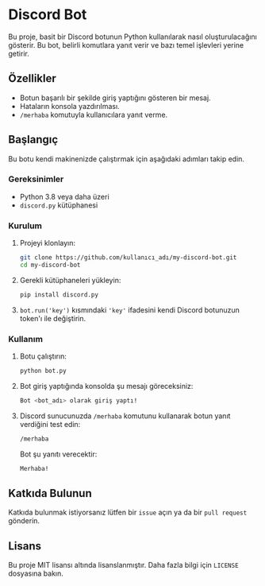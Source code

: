 # Discord Bot

Bu proje, basit bir Discord botunun Python kullanılarak nasıl oluşturulacağını gösterir. Bu bot, belirli komutlara yanıt verir ve bazı temel işlevleri yerine getirir.

## Özellikler

- Botun başarılı bir şekilde giriş yaptığını gösteren bir mesaj.
- Hataların konsola yazdırılması.
- `/merhaba` komutuyla kullanıcılara yanıt verme.

## Başlangıç

Bu botu kendi makinenizde çalıştırmak için aşağıdaki adımları takip edin.

### Gereksinimler

- Python 3.8 veya daha üzeri
- `discord.py` kütüphanesi

### Kurulum

1. Projeyi klonlayın:
    ```sh
    git clone https://github.com/kullanıcı_adı/my-discord-bot.git
    cd my-discord-bot
    ```

2. Gerekli kütüphaneleri yükleyin:
    ```sh
    pip install discord.py
    ```

3. `bot.run('key')` kısmındaki `'key'` ifadesini kendi Discord botunuzun token'ı ile değiştirin.

### Kullanım

1. Botu çalıştırın:
    ```sh
    python bot.py
    ```

2. Bot giriş yaptığında konsolda şu mesajı göreceksiniz:
    ```sh
    Bot <bot_adı> olarak giriş yaptı!
    ```

3. Discord sunucunuzda `/merhaba` komutunu kullanarak botun yanıt verdiğini test edin:
    ```sh
    /merhaba
    ```
    Bot şu yanıtı verecektir:
    ```sh
    Merhaba!
    ```

## Katkıda Bulunun

Katkıda bulunmak istiyorsanız lütfen bir `issue` açın ya da bir `pull request` gönderin.

## Lisans

Bu proje MIT lisansı altında lisanslanmıştır. Daha fazla bilgi için `LICENSE` dosyasına bakın.

